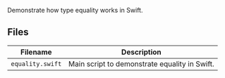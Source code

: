 Demonstrate how type equality works in Swift.

## Files

| Filename                   | Description                                                                 |
|----------------------------|-----------------------------------------------------------------------------|
| `equality.swift`           | Main script to demonstrate equality in Swift.                               |